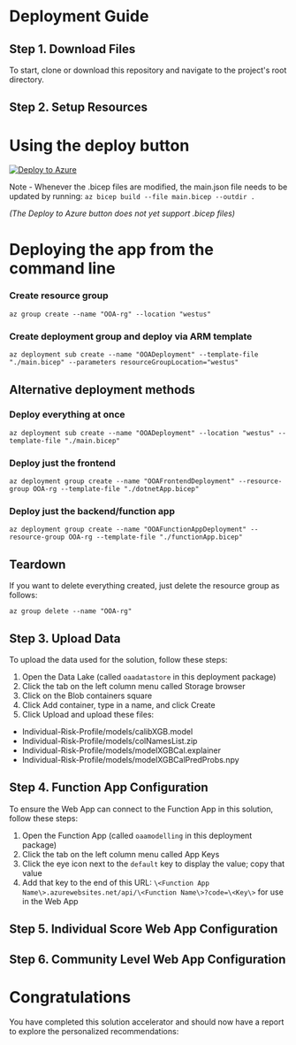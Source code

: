 # Deployment Guide

## Step 1. Download Files
To start, clone or download this repository and navigate to the project's root directory.

## Step 2. Setup Resources

# Using the deploy button
[![Deploy to Azure](https://aka.ms/deploytoazurebutton)](https://portal.azure.com/#create/Microsoft.Template/uri/https%3A%2F%2Fraw.githubusercontent.com%2Fnsmaassel%2FOverdose-Prevention-Solution-Accelerator%2Fmain%2Fmain.json)

Note - Whenever the .bicep files are modified, the main.json file needs to be updated by running: 
`az bicep build --file main.bicep --outdir .`

*(The Deploy to Azure button does not yet support .bicep files)*

# Deploying the app from the command line
### Create resource group
`az group create --name "OOA-rg" --location "westus"`

### Create deployment group and deploy via ARM template
<!-- Resource Group deploy -->
`az deployment sub create --name "OOADeployment" --template-file "./main.bicep" --parameters resourceGroupLocation="westus"`

## Alternative deployment methods
<!-- Subscription deploy -->
### Deploy everything at once ###
`az deployment sub create --name "OOADeployment" --location "westus" --template-file "./main.bicep"`

### Deploy just the frontend ###
`az deployment group create --name "OOAFrontendDeployment" --resource-group OOA-rg --template-file "./dotnetApp.bicep"`

### Deploy just the backend/function app ###
`az deployment group create --name "OOAFunctionAppDeployment" --resource-group OOA-rg --template-file "./functionApp.bicep"`

## Teardown
If you want to delete everything created, just delete the resource group as follows:
<!-- Delete everything -->
`az group delete --name "OOA-rg"`

## Step 3. Upload Data
To upload the data used for the solution, follow these steps:

1. Open the Data Lake (called `oaadatastore` in this deployment package)
1. Click the tab on the left column menu called Storage browser
1. Click on the Blob containers square
1. Click Add container, type in a name, and click Create
1. Click Upload and upload these files:
  - Individual-Risk-Profile/models/calibXGB.model
  - Individual-Risk-Profile/models/colNamesList.zip
  - Individual-Risk-Profile/models/modelXGBCal.explainer
  - Individual-Risk-Profile/models/modelXGBCalPredProbs.npy

## Step 4. Function App Configuration

To ensure the Web App can connect to the Function App in this solution, follow these steps:

1. Open the Function App (called `oaamodelling` in this deployment package)
1. Click the tab on the left column menu called App Keys
1. Click the eye icon next to the `default` key to display the value; copy that value
1. Add that key to the end of this URL: `\<Function App Name\>.azurewebsites.net/api/\<Function Name\>?code=\<Key\>` for use in the Web App

## Step 5. Individual Score Web App Configuration

## Step 6. Community Level Web App Configuration

# Congratulations
You have completed this solution accelerator and should now have a report to explore the personalized recommendations:

